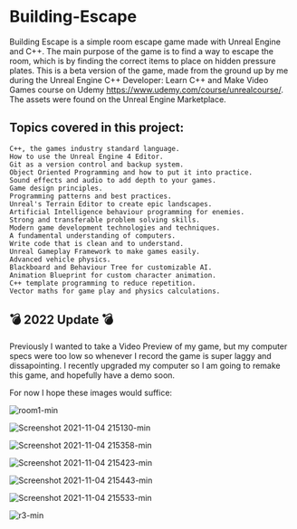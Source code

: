 # Building-Escape

Building Escape is a simple room escape game made with Unreal Engine and C++. The main purpose of the game is to find a way to escape the room, which is by finding the correct items to place on hidden pressure plates. This is a beta version of the game, made from the ground up by me during the Unreal Engine C++ Developer: Learn C++ and Make Video Games course on Udemy https://www.udemy.com/course/unrealcourse/. The assets were found on the Unreal Engine Marketplace.

## Topics covered in this project:
    C++, the games industry standard language.
    How to use the Unreal Engine 4 Editor.
    Git as a version control and backup system.
    Object Oriented Programming and how to put it into practice.
    Sound effects and audio to add depth to your games.
    Game design principles.
    Programming patterns and best practices.
    Unreal's Terrain Editor to create epic landscapes.
    Artificial Intelligence behaviour programming for enemies.
    Strong and transferable problem solving skills.
    Modern game development technologies and techniques.
    A fundamental understanding of computers.
    Write code that is clean and to understand.
    Unreal Gameplay Framework to make games easily.
    Advanced vehicle physics.
    Blackboard and Behaviour Tree for customizable AI.
    Animation Blueprint for custom character animation.
    C++ template programming to reduce repetition.
    Vector maths for game play and physics calculations.
 
 
## 💣 2022 Update  💣 ## 
Previously I wanted to take a Video Preview of my game, but my computer specs were too low so whenever I record the game is super laggy and dissapointing. I recently upgraded my computer so I am going to remake this game, and hopefully have a demo soon. 

For now I hope these images would suffice:

![room1-min](https://user-images.githubusercontent.com/87696858/140412262-b512353f-c911-4efd-afee-89a4d3229064.png)

![Screenshot 2021-11-04 215130-min](https://user-images.githubusercontent.com/87696858/140412269-488a05d0-bafb-401f-a5b9-bfe48882c8be.png)

![Screenshot 2021-11-04 215358-min](https://user-images.githubusercontent.com/87696858/140412273-cb879080-3b5e-431c-8fd2-9ec7a028a91d.png)

![Screenshot 2021-11-04 215423-min](https://user-images.githubusercontent.com/87696858/140412287-833d4429-97b6-42a3-b68b-a11a8523135b.png)

![Screenshot 2021-11-04 215443-min](https://user-images.githubusercontent.com/87696858/140412295-64e6a660-822a-47fb-bd25-77cbe465dbfc.png)

![Screenshot 2021-11-04 215533-min](https://user-images.githubusercontent.com/87696858/140412315-2c584acc-4abc-4217-a08e-ed47a8366861.png)

![r3-min](https://user-images.githubusercontent.com/87696858/140412448-e562ad57-5e13-469f-a130-86b6dfeab886.png)

